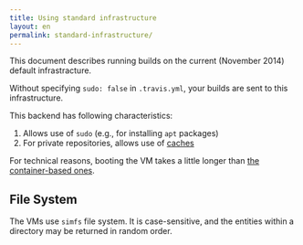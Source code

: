 ```yaml
---
title: Using standard infrastructure
layout: en
permalink: standard-infrastructure/
---
```


<div id="toc"></div>

This document describes running builds on the current (November 2014)
default infrastracture.

Without specifying `sudo: false` in `.travis.yml`, your builds are
sent to this infrastructure.

This backend has following characteristics:

1. Allows use of `sudo` (e.g., for installing `apt` packages)
2. For private repositories, allows use of [caches](/user/caching)

For technical reasons, booting the VM takes a little longer
than [the container-based ones](container-based-infrastructure).

## File System

The VMs use `simfs` file system.
It is case-sensitive, and the entities within a directory
may be returned in random order.


